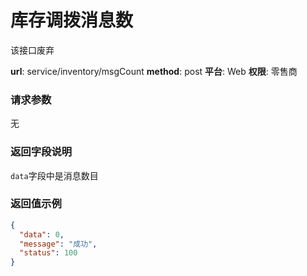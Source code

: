 库存调拨消息数
=======

该接口废弃

**url**: service/inventory/msgCount
**method**: post
**平台**: Web
**权限**: 零售商


### 请求参数

无

### 返回字段说明

`data`字段中是消息数目

### 返回值示例

```json
{
  "data": 0,
  "message": "成功",
  "status": 100
}
```